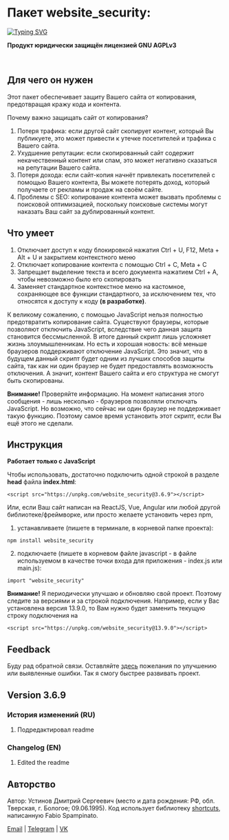 # Пакет website_security: 
[![Typing SVG](https://readme-typing-svg.herokuapp.com?font=Fira+Code&pause=1000&color=000000&repeat=false&random=false&width=435&lines=%D0%BE%D0%B3%D1%80%D0%BE%D0%BC%D0%BD%D0%B0%D1%8F+%D0%BF%D0%BE%D0%BB%D1%8C%D0%B7%D0%B0+%D0%B2+%D0%BE%D0%B4%D0%BD%D0%BE%D0%B9+%D1%81%D1%82%D1%80%D0%BE%D0%BA%D0%B5+%F0%9F%9A%80)](https://git.io/typing-svg)

**Продукт юридически защищён лицензией GNU AGPLv3**

<br>

## Для чего он нужен

Этот пакет обеспечивает защиту Вашего сайта от копирования, предотвращая кражу кода и контента.

Почему важно защищать сайт от копирования?

1. Потеря трафика: если другой сайт скопирует контент, который Вы публикуете, это может привести к утечке посетителей и трафика с Вашего сайта.
2. Ухудшение репутации: если скопированный сайт содержит некачественный контент или спам, это может негативно сказаться на репутации Вашего сайта.
3. Потеря дохода: если сайт-копия начнёт привлекать посетителей с помощью Вашего контента, Вы можете потерять доход, который получаете от рекламы и продаж на своём сайте.
4. Проблемы с SEO: копирование контента может вызвать проблемы с поисковой оптимизацией, поскольку поисковые системы могут наказать Ваш сайт за дублированный контент.


## Что умеет

1. Отключает доступ к коду блокировкой нажатия Ctrl + U, F12, Meta + Alt + U и закрытием контекстного меню
2. Отключает копирование контента с помощью Ctrl + C, Meta + C 
3. Запрещает выделение текста и всего документа нажатием Ctrl + A, чтобы невозможно было его скопировать
4. Заменяет стандартное контекстное меню на кастомное, сохраняющее все функции стандартного, за исключением тех, что относятся к доступу к коду **(в разработке)**.

К великому сожалению, с помощью JavaScript нельзя полностью предотвратить копирование сайта. Существуют браузеры, которые позволяют отключить JavaScript, вследствие чего данная защита становится бессмысленной. В итоге данный скрипт лишь усложняет жизнь злоумышленникам. Но есть и хорошая новость: всё меньше браузеров поддерживают отключение JavaScript. Это значит, что в будущем данный скрипт будет одним из лучших способов защиты сайта, так как ни один браузер не будет предоставлять возможность отключения. А значит, контент Вашего сайта и его структура не смогут быть скопированы.

**Внимание!** Проверяйте информацию. На момент написания этого сообщения - лишь несколько - браузеров позволяли отключать JavaScript. Но возможно, что сейчас ни один браузер не поддерживает такую функцию. Поэтому самое время установить этот скрипт, если Вы ещё этого не сделали.


## Инструкция

**Работает только c JavaScript**

Чтобы использовать, достаточно подключить одной строкой в разделе **head** файла **index.html**:

`<script src="https://unpkg.com/website_security@3.6.9"></script>`

Или, если Ваш сайт написан на ReactJS, Vue, Angular или любой другой библиотеке/фреймворке, или просто желаете установить через npm,  
1. устанавливаете (пишете в терминале, в корневой папке проекта): 

`npm install website_security`  

2. подключаете (пишете в корневом файле javascript - в файле используемом в качестве точки входа для приложения - index.js или main.js):

`import "website_security"`

**Внимание!** Я периодически улучшаю и обновляю свой проект. Поэтому следите за версиями и за строкой подключения. Например, если у Вас установлена версия 13.9.0, то Вам нужно будет заменить текущую строку подключения на 

`<script src="https://unpkg.com/website_security@13.9.0"></script>`


## Feedback

Буду рад обратной связи. Оставляйте [здесь](https://github.com/mianger22/website_security/issues) пожелания по улучшению или выявленные ошибки. Так я смогу быстрее развивать проект.


## Version 3.6.9

### История изменений (RU)

1. Подредактировал readme

### Changelog (EN)

1. Edited the readme


## Авторство

Автор: Устинов Дмитрий Сергеевич (место и дата рождения: РФ, обл. Тверская, г. Бологое; 09.06.1995).
Код использует библиотеку [shortcuts](https://www.npmjs.com/package/shortcuts), написанную Fabio Spampinato. 


[Email](mailto:test666777888999@yandex.ru) | [Telegram](https://t.me/moyustimov) | [VK](https://vk.com/moyustimov)